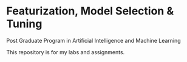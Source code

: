 # Featurization, Model Selection & Tuning

Post Graduate Program in Artificial Intelligence and Machine Learning

This repository is for my labs and assignments.

